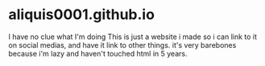 # aliquis0001.github.io
I have no clue what I'm doing
This is just a website i made so i can link to it on social medias, and have it link to other things.
it's very barebones because i'm lazy and haven't touched html in 5 years.
